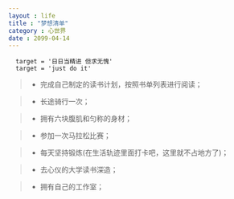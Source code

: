 ```yaml
---
layout : life
title : "梦想清单"
category : 心世界
date : 2099-04-14
---
```


```
  target = '日日当精进 但求无愧'
  target = 'just do it'
```

<!-- more -->


> * 完成自己制定的读书计划，按照书单列表进行阅读；

> * 长途骑行一次；

> * 拥有六块腹肌和匀称的身材；

> * 参加一次马拉松比赛；

> * 每天坚持锻炼(在生活轨迹里面打卡吧，这里就不占地方了)；

> * 去心仪的大学读书深造；

> * 拥有自己的工作室；

